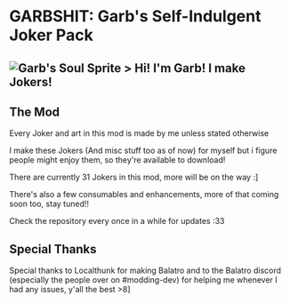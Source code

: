 # GARBSHIT: Garb's Self-Indulgent Joker Pack

## ![Garb's Soul Sprite](https://github.com/Gainumki/GARBSHIT/blob/main/garb.png) > Hi! I'm Garb! I make Jokers!

## The Mod
Every Joker and art in this mod is made by me unless stated otherwise

I make these Jokers (And misc stuff too as of now) for myself but i figure people might enjoy them, so they're available to download!

There are currently 31 Jokers in this mod, more will be on the way :]

There's also a few consumables and enhancements, more of that coming soon too, stay tuned!!

Check the repository every once in a while for updates :33

## Special Thanks
Special thanks to Localthunk for making Balatro and to the Balatro discord (especially the people over on #modding-dev) for helping me whenever I had any issues, y'all the best >8]
